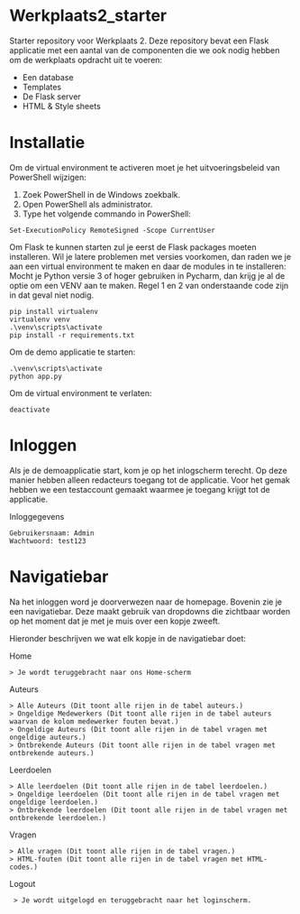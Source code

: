 # Werkplaats2_starter
Starter repository voor Werkplaats 2. Deze repository bevat een Flask applicatie met een aantal van de componenten die we ook nodig hebben om de werkplaats opdracht uit te voeren: 
- Een database
- Templates
- De Flask server
- HTML & Style sheets


# Installatie
Om de virtual environment te activeren moet je het uitvoeringsbeleid van PowerShell wijzigen: 

1. Zoek PowerShell in de Windows zoekbalk. 
2. Open PowerShell als administrator.
3. Type het volgende commando in PowerShell:
``` 
Set-ExecutionPolicy RemoteSigned -Scope CurrentUser
```


Om Flask te kunnen starten zul je eerst de Flask packages moeten installeren. Wil je latere problemen met versies voorkomen, dan raden we je aan een virtual environment te maken en daar de modules in te installeren:
Mocht je Python versie 3 of hoger gebruiken in Pycharm, dan krijg je al de optie om een VENV aan te maken. Regel 1 en 2 van onderstaande code zijn in dat geval niet nodig.
```
pip install virtualenv
virtualenv venv
.\venv\scripts\activate
pip install -r requirements.txt
```


Om de demo applicatie te starten: 
``` 
.\venv\scripts\activate
python app.py
```

Om de virtual environment te verlaten:
 ``` 
deactivate
```

# Inloggen
Als je de demoapplicatie start, kom je op het inlogscherm terecht.
Op deze manier hebben alleen redacteurs toegang tot de applicatie. 
Voor het gemak hebben we een testaccount gemaakt waarmee je toegang krijgt tot de applicatie.

Inloggegevens
``` 
Gebruikersnaam: Admin
Wachtwoord: test123
```


# Navigatiebar
Na het inloggen word je doorverwezen naar de homepage.
Bovenin zie je een navigatiebar.
Deze maakt gebruik van dropdowns die zichtbaar worden op het moment dat je met je muis over een kopje zweeft.

Hieronder beschrijven we wat elk kopje in de navigatiebar doet:

Home
``` 
> Je wordt teruggebracht naar ons Home-scherm
```

Auteurs 
``` 
> Alle Auteurs (Dit toont alle rijen in de tabel auteurs.)
> Ongeldige Medewerkers (Dit toont alle rijen in de tabel auteurs waarvan de kolom medewerker fouten bevat.)
> Ongeldige Auteurs (Dit toont alle rijen in de tabel vragen met ongeldige auteurs.)
> Ontbrekende Auteurs (Dit toont alle rijen in de tabel vragen met ontbrekende auteurs.)
``` 

Leerdoelen 
``` 
> Alle leerdoelen (Dit toont alle rijen in de tabel leerdoelen.)
> Ongeldige leerdoelen (Dit toont alle rijen in de tabel vragen met ongeldige leerdoelen.)
> Ontbrekende leerdoelen (Dit toont alle rijen in de tabel vragen met ontbrekende leerdoelen.)
``` 

Vragen 
``` 
> Alle vragen (Dit toont alle rijen in de tabel vragen.)
> HTML-fouten (Dit toont alle rijen in de tabel vragen met HTML-codes.)
```

Logout 
``` 
 > Je wordt uitgelogd en teruggebracht naar het loginscherm.
           
```
